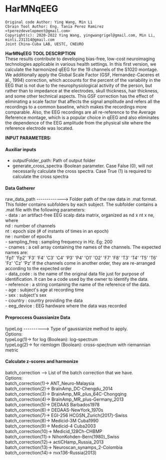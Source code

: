 # HarMNqEEG

    Original code Author: Ying Wang, Min Li
    Cbrain Tool Author: Eng. Tania Perez Ramirez <tperezdevelopment@gmail.com>
    Copyright(c): 2020-2022 Ying Wang, yingwangrigel@gmail.com, Min Li, minli.231314@gmail.com
    Joint China-Cuba LAB, UESTC, CNEURO


<strong>HarMNqEEG TOOL DESCRIPTION</strong></br>
These results contribute to developing bias-free, low-cost neuroimaging technologies applicable in various health settings.
In this first version, we calculate the harmonized qEEG for the 19 channels of the S1020 montage. 
We additionally apply the Global Scale Factor (GSF, Hernandez-Caceres et al., 1994) correction, which accounts for the percent 
of the variability in the EEG that is not due to the neurophysiological activity of the person, but rather than to impedance 
at the electrodes, skull thickness, hair thickness, and some other technical aspects. This GSF correction has the effect of 
eliminating a scale factor that affects the signal amplitude and refers all the recordings to a common baseline, which makes 
the recordings more comparable. Also, the EEG recordings are all re-reference to the Average Reference montage, which is a popular
choice in qEEG and also eliminates the dependence of the EEG amplitude from the physical site where the reference electrode was located.</br>



<strong>INPUT PARAMETERS:</strong></br>
<h4>Auxiliar inputs</h4>
<ul>
<li>outputFolder_path: Path of output folder</li>
<li>generate_cross_spectra :Boolean parameter. Case False (0), will not  necessarily calculate the cross spectra. Case True (1) is required to calculate the cross spectra</li></ul>

<h4>Data Gatherer</h4>
raw_data_path -------------> Folder path of the raw data in .mat format. This folder contains subfolders by each subject. The subfolder contains a .mat file with the following parameters:</br>
                                - data          : an artifact-free EEG scalp data matrix, organized as nd x nt x ne, where</br>
                                                  nd : number of channels</br>
                                                  nt : epoch size (# of instants of times in an epoch)</br>
                                                  ne : number of epochs</br>
                                - sampling_freq : sampling frequency in Hz. Eg: 200</br>
                                - cnames        : a cell array containing the names of the channels. The expected names are:</br>
                                                  'Fp1'    'Fp2'    'F3'    'F4'    'C3'    'C4'    'P3'    'P4'    'O1'    'O2'    'F7'    'F8'    'T3'    'T4'    'T5'    'T6'    'Fz'    'Cz'    'Pz'
                                                  If the channels come in another order, they are re-arranged according to the expected order</br>
                                - data_code     : is the name of the original data file just for purpose of identification. It can be a code used by the owner to identify the data.</br>
                                - reference     : a string containing the name of the reference of the data.</br>
                                - age           : subject's age at recording time</br>
                                - sex           : subject's sex</br>
                                - country       : country providing the data</br>
                                - eeg_device    : EEG hardware where the data was recorded</br>
								
								
<h4>Preproccess Guassianize Data </h4>
typeLog ----------> Type of gaussianize method to apply. </br> 
					Options:</br>
                    typeLog(1)-> for log (Boolean):     log-spectrum</br>
                    typeLog(2)-> for riemlogm (Boolean): cross-spectrum with riemannian metric</br>


<h4>Calculate z-scores and harmonize </h4>
batch_correction --> List of the batch correction that we have. </br>
				     Options:</br>
                     batch_correction(1)->  ANT_Neuro-Malaysia</br>
                     batch_correction(2)->  BrainAmp_DC-Chengdu_2014</br>
                     batch_correction(3)->  BrainAmp_MR_plus_64C-Chongqing</br>
                     batch_correction(4)->  BrainAmp_MR_plus-Germany_2013</br>
                     batch_correction(5)->  DEDAAS Barbados1978</br>
                     batch_correction(6)->  DEDAAS-NewYork_1970s</br>
                     batch_correction(7)->  EGI-256 HCGSN_Zurich(2017)-Swiss</br>
                     batch_correction(8)->  Medicid-3M Cuba1990</br>
                     batch_correction(9)->  Medicid-4 Cuba2003</br>
                     batch_correction(10)-> Medicid_128Ch-CHBMP</br>
                     batch_correction(11)-> NihonKohden-Bern(1980)_Swiss</br>
                     batch_correction(12)-> actiCHamp_Russia_2013</br>
                     batch_correction(13)-> Neuroscan_synamps_2-Colombia</br>
                     batch_correction(14)-> nvx136-Russia(2013)</br>
								


